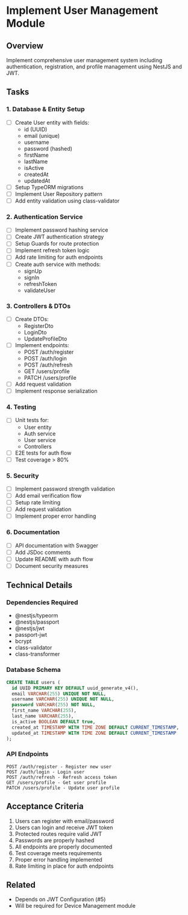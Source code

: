 # Implement User Management Module

## Overview
Implement comprehensive user management system including authentication, registration, and profile management using NestJS and JWT.

## Tasks

### 1. Database & Entity Setup
- [ ] Create User entity with fields:
  - id (UUID)
  - email (unique)
  - username
  - password (hashed)
  - firstName
  - lastName
  - isActive
  - createdAt
  - updatedAt
- [ ] Setup TypeORM migrations
- [ ] Implement User Repository pattern
- [ ] Add entity validation using class-validator

### 2. Authentication Service
- [ ] Implement password hashing service
- [ ] Create JWT authentication strategy
- [ ] Setup Guards for route protection
- [ ] Implement refresh token logic
- [ ] Add rate limiting for auth endpoints
- [ ] Create auth service with methods:
  - signUp
  - signIn
  - refreshToken
  - validateUser

### 3. Controllers & DTOs
- [ ] Create DTOs:
  - RegisterDto
  - LoginDto
  - UpdateProfileDto
- [ ] Implement endpoints:
  - POST /auth/register
  - POST /auth/login
  - POST /auth/refresh
  - GET /users/profile
  - PATCH /users/profile
- [ ] Add request validation
- [ ] Implement response serialization

### 4. Testing
- [ ] Unit tests for:
  - User entity
  - Auth service
  - User service
  - Controllers
- [ ] E2E tests for auth flow
- [ ] Test coverage > 80%

### 5. Security
- [ ] Implement password strength validation
- [ ] Add email verification flow
- [ ] Setup rate limiting
- [ ] Add request validation
- [ ] Implement proper error handling

### 6. Documentation
- [ ] API documentation with Swagger
- [ ] Add JSDoc comments
- [ ] Update README with auth flow
- [ ] Document security measures

## Technical Details

### Dependencies Required
- @nestjs/typeorm
- @nestjs/passport
- @nestjs/jwt
- passport-jwt
- bcrypt
- class-validator
- class-transformer

### Database Schema
```sql
CREATE TABLE users (
  id UUID PRIMARY KEY DEFAULT uuid_generate_v4(),
  email VARCHAR(255) UNIQUE NOT NULL,
  username VARCHAR(255) UNIQUE NOT NULL,
  password VARCHAR(255) NOT NULL,
  first_name VARCHAR(255),
  last_name VARCHAR(255),
  is_active BOOLEAN DEFAULT true,
  created_at TIMESTAMP WITH TIME ZONE DEFAULT CURRENT_TIMESTAMP,
  updated_at TIMESTAMP WITH TIME ZONE DEFAULT CURRENT_TIMESTAMP
);
```

### API Endpoints
```
POST /auth/register - Register new user
POST /auth/login - Login user
POST /auth/refresh - Refresh access token
GET /users/profile - Get user profile
PATCH /users/profile - Update user profile
```

## Acceptance Criteria
1. Users can register with email/password
2. Users can login and receive JWT token
3. Protected routes require valid JWT
4. Passwords are properly hashed
5. All endpoints are properly documented
6. Test coverage meets requirements
7. Proper error handling implemented
8. Rate limiting in place for auth endpoints

## Related
- Depends on JWT Configuration (#5)
- Will be required for Device Management module
